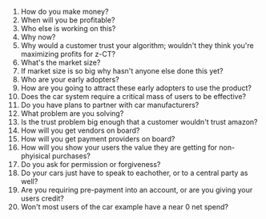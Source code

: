 1. How do you make money?
2. When will you be profitable?
3. Who else is working on this?
4. Why now?
5. Why would a customer trust your algorithm; wouldn't they think you're maximizing profits for z-CT?
6. What's the market size?
7. If market size is so big why hasn't anyone else done this yet?
8. Who are your early adopters?
9. How are you going to attract these early adopters to use the product?
10. Does the car system require a critical mass of users to be effective?
11. Do you have plans to partner with car manufacturers?
12. What problem are you solving?
13. Is the trust problem big enough that a customer wouldn't trust amazon?
14. How will you get vendors on board?
15. How will you get payment providers on board?
16. How will you show your users the value they are getting for non-phyisical purchases?
17. Do you ask for permission or forgiveness?
18. Do your cars just have to speak to eachother, or to a central party as well?
19. Are you requiring pre-payment into an account, or are you giving your users credit?
20. Won't most users of the car example have a near 0 net spend?
